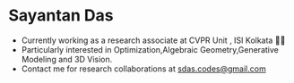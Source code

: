 # Sayantan Das
- Currently working as a research associate at CVPR Unit , ISI Kolkata :man_scientist:
- Particularly interested in Optimization,Algebraic Geometry,Generative Modeling and 3D Vision.
- Contact me for research collaborations at sdas.codes@gmail.com
